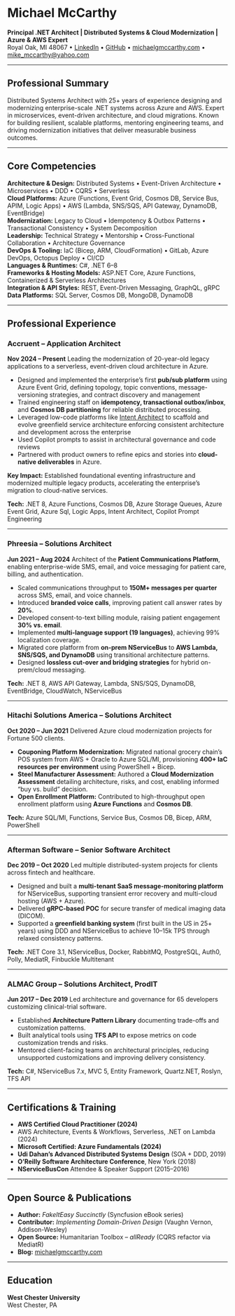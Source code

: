 # Michael McCarthy
**Principal .NET Architect | Distributed Systems & Cloud Modernization | Azure & AWS Expert**  
Royal Oak, MI 48067 • [LinkedIn](https://www.linkedin.com/in/michaelgmccarthy/) • [GitHub](https://github.com/mgmccarthy) • [michaelgmccarthy.com](https://www.michaelgmccarthy.com) • mike_mccarthy@yahoo.com  

---

## Professional Summary
Distributed Systems Architect with 25+ years of experience designing and modernizing enterprise-scale .NET systems across Azure and AWS. Expert in microservices, event-driven architecture, and cloud migrations. Known for building resilient, scalable platforms, mentoring engineering teams, and driving modernization initiatives that deliver measurable business outcomes.

---

## Core Competencies
**Architecture & Design:** Distributed Systems • Event-Driven Architecture • Microservices • DDD • CQRS • Serverless  
**Cloud Platforms:** Azure (Functions, Event Grid, Cosmos DB, Service Bus, APIM, Logic Apps) • AWS (Lambda, SNS/SQS, API Gateway, DynamoDB, EventBridge)  
**Modernization:** Legacy to Cloud • Idempotency & Outbox Patterns • Transactional Consistency • System Decomposition  
**Leadership:** Technical Strategy • Mentorship • Cross-Functional Collaboration • Architecture Governance  
**DevOps & Tooling:** IaC (Bicep, ARM, CloudFormation) • GitLab, Azure DevOps, Octopus Deploy • CI/CD  
**Languages & Runtimes:** C#, .NET 6–8  
**Frameworks & Hosting Models:** ASP.NET Core, Azure Functions, Containerized & Serverless Architectures  
**Integration & API Styles:** REST, Event-Driven Messaging, GraphQL, gRPC  
**Data Platforms:** SQL Server, Cosmos DB, MongoDB, DynamoDB  

---

## Professional Experience

### **Accruent – Application Architect**  
**Nov 2024 – Present**
Leading the modernization of 20-year-old legacy applications to a serverless, event-driven cloud architecture in Azure.

- Designed and implemented the enterprise’s first **pub/sub platform** using Azure Event Grid, defining topology, topic conventions, message-versioning strategies, and contract discovery and management  
- Trained engineering staff on **idempotency, transactional outbox/inbox**, and **Cosmos DB partitioning** for reliable distributed processing.  
- Leveraged low-code platforms like [Intent Architect](http://www.intentarchitect.com) to scaffold and evolve greenfield service architecture enforcing consistent architecture and development across the enterprise 
- Used Copilot prompts to assist in architectural governance and code reviews  
- Partnered with product owners to refine epics and stories into **cloud-native deliverables** in Azure.  

**Key Impact:** Established foundational eventing infrastructure and modernized multiple legacy products, accelerating the enterprise’s migration to cloud-native services.

**Tech:** .NET 8, Azure Functions, Cosmos DB, Azure Storage Queues, Azure Event Grid, Azure Sql, Logic Apps, Intent Architect, Copilot Prompt Engineering  

---

### **Phreesia – Solutions Architect**  
**Jun 2021 – Aug 2024**
Architect of the **Patient Communications Platform**, enabling enterprise-wide SMS, email, and voice messaging for patient care, billing, and authentication.

- Scaled communications throughput to **150M+ messages per quarter** across SMS, email, and voice channels.  
- Introduced **branded voice calls**, improving patient call answer rates by **20%**.  
- Developed consent-to-text billing module, raising patient engagement **30% vs. email**.  
- Implemented **multi-language support (19 languages)**, achieving 99% localization coverage.  
- Migrated core platform from **on-prem NServiceBus** to **AWS Lambda, SNS/SQS, and DynamoDB** using transitional architecture patterns.  
- Designed **lossless cut-over and bridging strategies** for hybrid on-prem/cloud messaging.  

**Tech:** .NET 8, AWS API Gateway, Lambda, SNS/SQS, DynamoDB, EventBridge, CloudWatch, NServiceBus

---

### **Hitachi Solutions America – Solutions Architect**  
**Oct 2020 – Jun 2021**
Delivered Azure cloud modernization projects for Fortune 500 clients.

- **Couponing Platform Modernization:** Migrated national grocery chain’s POS system from AWS + Oracle to Azure SQL/MI, provisioning **400+ IaC resources per environment** using PowerShell + Bicep.  
- **Steel Manufacturer Assessment:** Authored a **Cloud Modernization Assessment** detailing architecture, risks, and cost, enabling informed “buy vs. build” decision.  
- **Open Enrollment Platform:** Contributed to high-throughput open enrollment platform using **Azure Functions** and **Cosmos DB**.  

**Tech:** Azure SQL/MI, Functions, Service Bus, Cosmos DB, Bicep, ARM, PowerShell

---

### **Afterman Software – Senior Software Architect**  
**Dec 2019 – Oct 2020**
Led multiple distributed-system projects for clients across fintech and healthcare.

- Designed and built a **multi-tenant SaaS message-monitoring platform** for NServiceBus, supporting transient error recovery and multi-cloud hosting (AWS + Azure).  
- Delivered **gRPC-based POC** for secure transfer of medical imaging data (DICOM).  
- Supported a **greenfield banking system** (first built in the US in 25+ years) using DDD and NServiceBus to achieve 10–15k TPS through relaxed consistency patterns.  

**Tech:** .NET Core 3.1, NServiceBus, Docker, RabbitMQ, PostgreSQL, Auth0, Polly, MediatR, Finbuckle Multitenant

---

### **ALMAC Group – Solutions Architect, ProdIT**  
**Jun 2017 – Dec 2019**
Led architecture and governance for 65 developers customizing clinical-trial software.

- Established **Architecture Pattern Library** documenting trade-offs and customization patterns.  
- Built analytical tools using **TFS API** to expose metrics on code customization trends and risks.  
- Mentored client-facing teams on architectural principles, reducing unsupported customizations and improving delivery consistency.  

**Tech:** C#, NServiceBus 7.x, MVC 5, Entity Framework, Quartz.NET, Roslyn, TFS API

---

## Certifications & Training
- **AWS Certified Cloud Practitioner (2024)**  
- AWS Architecture, Events & Workflows, Serverless, .NET on Lambda (2024)  
- **Microsoft Certified: Azure Fundamentals (2024)**
- **Udi Dahan’s Advanced Distributed Systems Design** (SOA + DDD, 2019)  
- **O’Reilly Software Architecture Conference**, New York (2018)  
- **NServiceBusCon** Attendee & Speaker Support (2015–2016)

---

## Open Source & Publications
- **Author:** *FakeItEasy Succinctly* (Syncfusion eBook series)  
- **Contributor:** *Implementing Domain-Driven Design* (Vaughn Vernon, Addison-Wesley)  
- **Open Source:** Humanitarian Toolbox – *allReady* (CQRS refactor via MediatR)  
- **Blog:** [michaelgmccarthy.com](https://www.michaelgmccarthy.com)

---

## Education
**West Chester University**  
West Chester, PA
